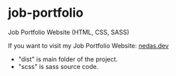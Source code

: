 # job-portfolio
Job Portfolio Website (HTML, CSS, SASS)

If you want to visit my Job Portfolio Website: <a href="https://www.nedas.dev" target="_blank">nedas.dev</a>

<ul>
  <li> "dist" is main folder of the project. </li>
  <li>  "scss" is sass source code.
</ul>
